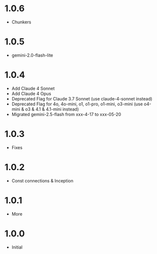 # 1.0.6
* Chunkers

# 1.0.5
* gemini-2.0-flash-lite

# 1.0.4
* Add Claude 4 Sonnet
* Add Claude 4 Opus
* Deprecated Flag for Claude 3.7 Sonnet (use claude-4-sonnet instead)
* Deprecated Flag for 4o, 4o-mini, o1, o1-pro, o1-mini, o3-mini (use o4-mini & o3 & 4.1 & 4.1-mini instead)
* Migrated gemini-2.5-flash from xxx-4-17 to xxx-05-20

# 1.0.3
* Fixes

# 1.0.2
* Const connections & Inception

# 1.0.1
* More

# 1.0.0
* Initial
